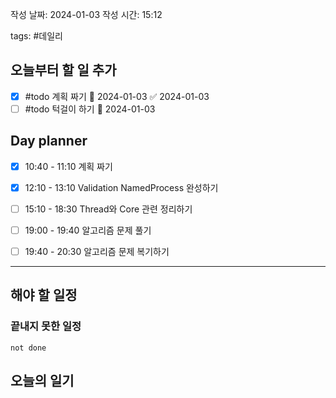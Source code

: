 
작성 날짜: 2024-01-03
작성 시간: 15:12

tags: #데일리

## 오늘부터 할 일 추가
- [x] #todo 계획 짜기 📅 2024-01-03 ✅ 2024-01-03
- [ ] #todo 턱걸이 하기 📅 2024-01-03

## Day planner
- [x] 10:40 - 11:10 계획 짜기
- [x] 12:10 - 13:10 Validation NamedProcess 완성하기
- [ ] 15:10 - 18:30 Thread와 Core 관련 정리하기
- [ ] 19:00 - 19:40 알고리즘 문제 풀기
- [ ] 19:40 - 20:30 알고리즘 문제 복기하기

  
---  
## 해야 할 일정  
### 끝내지 못한 일정

```tasks
not done
```
## 오늘의 일기
